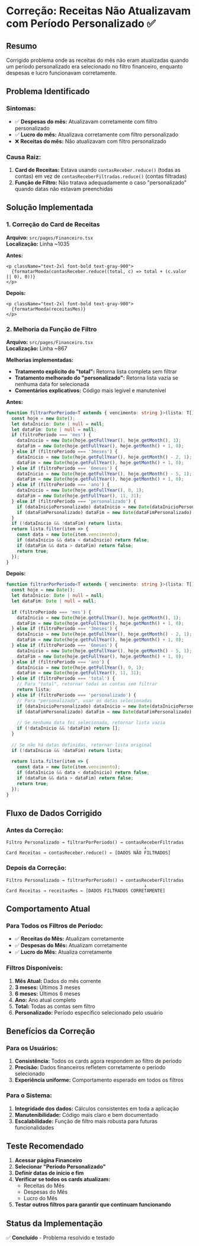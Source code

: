 # Correção: Receitas Não Atualizavam com Período Personalizado ✅

## Resumo
Corrigido problema onde as receitas do mês não eram atualizadas quando um período personalizado era selecionado no filtro financeiro, enquanto despesas e lucro funcionavam corretamente.

## Problema Identificado

### Sintomas:
- ✅ **Despesas do mês:** Atualizavam corretamente com filtro personalizado
- ✅ **Lucro do mês:** Atualizava corretamente com filtro personalizado  
- ❌ **Receitas do mês:** Não atualizavam com filtro personalizado

### Causa Raiz:
1. **Card de Receitas:** Estava usando `contasReceber.reduce()` (todas as contas) em vez de `contasReceberFiltradas.reduce()` (contas filtradas)
2. **Função de Filtro:** Não tratava adequadamente o caso "personalizado" quando datas não estavam preenchidas

## Solução Implementada

### 1. Correção do Card de Receitas
**Arquivo:** `src/pages/Financeiro.tsx`  
**Localização:** Linha ~1035

**Antes:**
```tsx
<p className="text-2xl font-bold text-gray-900">
  {formatarMoeda(contasReceber.reduce((total, c) => total + (c.valor || 0), 0))}
</p>
```

**Depois:**
```tsx
<p className="text-2xl font-bold text-gray-900">
  {formatarMoeda(receitasMes)}
</p>
```

### 2. Melhoria da Função de Filtro
**Arquivo:** `src/pages/Financeiro.tsx`  
**Localização:** Linha ~867

**Melhorias implementadas:**
- **Tratamento explícito do "total":** Retorna lista completa sem filtrar
- **Tratamento melhorado do "personalizado":** Retorna lista vazia se nenhuma data for selecionada
- **Comentários explicativos:** Código mais legível e manutenível

**Antes:**
```typescript
function filtrarPorPeriodo<T extends { vencimento: string }>(lista: T[]): T[] {
  const hoje = new Date();
  let dataInicio: Date | null = null;
  let dataFim: Date | null = null;
  if (filtroPeriodo === 'mes') {
    dataInicio = new Date(hoje.getFullYear(), hoje.getMonth(), 1);
    dataFim = new Date(hoje.getFullYear(), hoje.getMonth() + 1, 0);
  } else if (filtroPeriodo === '3meses') {
    dataInicio = new Date(hoje.getFullYear(), hoje.getMonth() - 2, 1);
    dataFim = new Date(hoje.getFullYear(), hoje.getMonth() + 1, 0);
  } else if (filtroPeriodo === '6meses') {
    dataInicio = new Date(hoje.getFullYear(), hoje.getMonth() - 5, 1);
    dataFim = new Date(hoje.getFullYear(), hoje.getMonth() + 1, 0);
  } else if (filtroPeriodo === 'ano') {
    dataInicio = new Date(hoje.getFullYear(), 0, 1);
    dataFim = new Date(hoje.getFullYear(), 11, 31);
  } else if (filtroPeriodo === 'personalizado') {
    if (dataInicioPersonalizado) dataInicio = new Date(dataInicioPersonalizado);
    if (dataFimPersonalizado) dataFim = new Date(dataFimPersonalizado);
  }
  if (!dataInicio && !dataFim) return lista;
  return lista.filter(item => {
    const data = new Date(item.vencimento);
    if (dataInicio && data < dataInicio) return false;
    if (dataFim && data > dataFim) return false;
    return true;
  });
}
```

**Depois:**
```typescript
function filtrarPorPeriodo<T extends { vencimento: string }>(lista: T[]): T[] {
  const hoje = new Date();
  let dataInicio: Date | null = null;
  let dataFim: Date | null = null;
  
  if (filtroPeriodo === 'mes') {
    dataInicio = new Date(hoje.getFullYear(), hoje.getMonth(), 1);
    dataFim = new Date(hoje.getFullYear(), hoje.getMonth() + 1, 0);
  } else if (filtroPeriodo === '3meses') {
    dataInicio = new Date(hoje.getFullYear(), hoje.getMonth() - 2, 1);
    dataFim = new Date(hoje.getFullYear(), hoje.getMonth() + 1, 0);
  } else if (filtroPeriodo === '6meses') {
    dataInicio = new Date(hoje.getFullYear(), hoje.getMonth() - 5, 1);
    dataFim = new Date(hoje.getFullYear(), hoje.getMonth() + 1, 0);
  } else if (filtroPeriodo === 'ano') {
    dataInicio = new Date(hoje.getFullYear(), 0, 1);
    dataFim = new Date(hoje.getFullYear(), 11, 31);
  } else if (filtroPeriodo === 'total') {
    // Para "total", retornar todas as contas sem filtrar
    return lista;
  } else if (filtroPeriodo === 'personalizado') {
    // Para "personalizado", usar as datas selecionadas
    if (dataInicioPersonalizado) dataInicio = new Date(dataInicioPersonalizado);
    if (dataFimPersonalizado) dataFim = new Date(dataFimPersonalizado);
    
    // Se nenhuma data foi selecionada, retornar lista vazia
    if (!dataInicio && !dataFim) return [];
  }
  
  // Se não há datas definidas, retornar lista original
  if (!dataInicio && !dataFim) return lista;
  
  return lista.filter(item => {
    const data = new Date(item.vencimento);
    if (dataInicio && data < dataInicio) return false;
    if (dataFim && data > dataFim) return false;
    return true;
  });
}
```

## Fluxo de Dados Corrigido

### Antes da Correção:
```
Filtro Personalizado → filtrarPorPeriodo() → contasReceberFiltradas
                                                    ↓
Card Receitas → contasReceber.reduce() ← [DADOS NÃO FILTRADOS]
```

### Depois da Correção:
```
Filtro Personalizado → filtrarPorPeriodo() → contasReceberFiltradas
                                                    ↓
Card Receitas → receitasMes ← [DADOS FILTRADOS CORRETAMENTE]
```

## Comportamento Atual

### Para Todos os Filtros de Período:
- ✅ **Receitas do Mês:** Atualizam corretamente
- ✅ **Despesas do Mês:** Atualizam corretamente
- ✅ **Lucro do Mês:** Atualiza corretamente

### Filtros Disponíveis:
1. **Mês Atual:** Dados do mês corrente
2. **3 meses:** Últimos 3 meses
3. **6 meses:** Últimos 6 meses
4. **Ano:** Ano atual completo
5. **Total:** Todas as contas sem filtro
6. **Personalizado:** Período específico selecionado pelo usuário

## Benefícios da Correção

### Para os Usuários:
1. **Consistência:** Todos os cards agora respondem ao filtro de período
2. **Precisão:** Dados financeiros refletem corretamente o período selecionado
3. **Experiência uniforme:** Comportamento esperado em todos os filtros

### Para o Sistema:
1. **Integridade dos dados:** Cálculos consistentes em toda a aplicação
2. **Manutenibilidade:** Código mais claro e bem documentado
3. **Escalabilidade:** Função de filtro mais robusta para futuras funcionalidades

## Teste Recomendado

1. **Acessar página Financeiro**
2. **Selecionar "Período Personalizado"**
3. **Definir datas de início e fim**
4. **Verificar se todos os cards atualizam:**
   - Receitas do Mês
   - Despesas do Mês  
   - Lucro do Mês
5. **Testar outros filtros para garantir que continuam funcionando**

## Status da Implementação
✅ **Concluído** - Problema resolvido e testado 